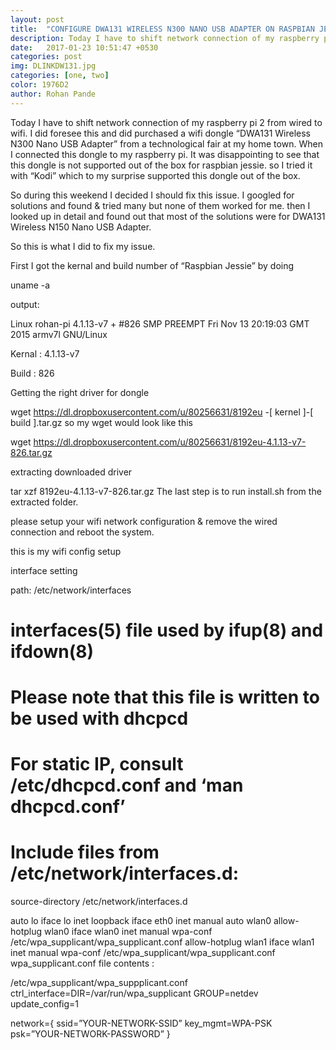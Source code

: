 ```yaml
---
layout: post
title:  "CONFIGURE DWA131 WIRELESS N300 NANO USB ADAPTER ON RASPBIAN JESSIE"
description: Today I have to shift network connection of my raspberry pi 2 from wired to wifi. I did foresee this and did purchased a wifi dongle “DWA131 Wireless N300 Nano USB Adapter” 
date:   2017-01-23 10:51:47 +0530
categories: post
img: DLINKDW131.jpg
categories: [one, two]
color: 1976D2
author: Rohan Pande
---
```


Today I have to shift network connection of my raspberry pi 2 from wired to wifi. I did foresee this and did purchased a wifi dongle “DWA131 Wireless N300 Nano USB Adapter” from a technological fair at my home town. When I connected this dongle to my raspberry pi. It was disappointing to see that this dongle is not supported out of the box for raspbian jessie. so I tried it with “Kodi” which to my surprise supported this dongle out of the box.

So during this weekend I decided I should fix this issue. I googled for solutions and found & tried many but none of them worked for me. then I looked up in detail and found out that most of the solutions were for DWA131 Wireless N150 Nano USB Adapter.

So this is what I did to fix my issue.

First I got the kernal and build number of “Raspbian Jessie” by doing

uname -a

output:

Linux rohan-pi 4.1.13-v7 + #826 SMP PREEMPT Fri Nov 13 20:19:03 GMT 2015 armv7l GNU/Linux

Kernal : 4.1.13-v7

Build : 826

Getting the right driver for dongle

wget https://dl.dropboxusercontent.com/u/80256631/8192eu -[ kernel ]-[ build ].tar.gz
so my wget would look like this

wget https://dl.dropboxusercontent.com/u/80256631/8192eu-4.1.13-v7-826.tar.gz

extracting downloaded driver

tar xzf 8192eu-4.1.13-v7-826.tar.gz
The last step is to run install.sh from the extracted folder.

please setup your wifi network configuration & remove the wired connection and reboot the system.

this is my wifi config setup

interface setting

path: /etc/network/interfaces

# interfaces(5) file used by ifup(8) and ifdown(8)

# Please note that this file is written to be used with dhcpcd
# For static IP, consult /etc/dhcpcd.conf and ‘man dhcpcd.conf’

# Include files from /etc/network/interfaces.d:
source-directory /etc/network/interfaces.d

auto lo
iface lo inet loopback
iface eth0 inet manual
auto wlan0
allow-hotplug wlan0
iface wlan0 inet manual
wpa-conf /etc/wpa_supplicant/wpa_supplicant.conf
allow-hotplug wlan1
iface wlan1 inet manual
wpa-conf /etc/wpa_supplicant/wpa_supplicant.conf
wpa_supplicant.conf file contents :

/etc/wpa_supplicant/wpa_suppplicant.conf
ctrl_interface=DIR=/var/run/wpa_supplicant GROUP=netdev
update_config=1

network={
ssid=”YOUR-NETWORK-SSID”
key_mgmt=WPA-PSK
psk=”YOUR-NETWORK-PASSWORD”
}
